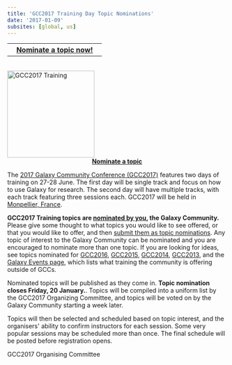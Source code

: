 ```yaml
---
title: 'GCC2017 Training Day Topic Nominations'
date: '2017-01-09'
subsites: [global, us]
---
```

<table>
  <tr>
    <th> &nbsp;&nbsp; <a href='http://bit.ly/gcc2017trainingnom'>Nominate a topic now!</a> &nbsp;&nbsp; </th>
  </tr>
</table>

<br />

<div class='right'><a href='https://gcc2017.sciencesconf.org/'><img src="/images/logos/gcc2017-logo-300.png" alt="GCC2017 Training" width="200" /></a>
<div style="text-align: center;"> <strong><a href='http://bit.ly/gcc2017trainingnom'>Nominate a topic</a></strong></div>
</div>

The [2017 Galaxy Community Conference (GCC2017)](https://gcc2017.sciencesconf.org/) features two days of training on 27-28 June. The first day will be single track and focus on how to use Galaxy for research. The second day will have multiple tracks, with each track featuring three sessions each.  GCC2017 will be held in [Monpellier, France](http://www.montpellier-france.com/).

**GCC2017 Training topics are [nominated by you](http://bit.ly/gcc2017trainingnom), the Galaxy Community.** Please give some thought to what topics you would like to see offered, or that you would like to offer, and then [submit them as topic nominations](http://bit.ly/gcc2017trainingnom).  Any topic of interest to the Galaxy Community can be nominated and you are encouraged to nominate more than one topic. If you are looking for ideas, see topics nominated for [GCC2016](http://bit.ly/gcc2016noms), [GCC2015](http://bit.ly/gcc2015vote), [GCC2014](http://bit.ly/1s6NtMN), [GCC2013](http://bit.ly/1i2j1gN), and the [Galaxy Events page](/events/), which lists what training the community is offering outside of GCCs.

Nominated topics will be published as they come in.  **Topic nomination closes Friday, 20 January.**.  Topics will be compiled into a uniform list by the GCC2017 Organizing Committee, and topics will be voted on by the Galaxy Community starting a week later.

Topics will then be selected and scheduled based on topic interest, and the organisers' ability to confirm instructors for each session.  Some very popular sessions may be scheduled more than once. The final schedule will be posted before registration opens.

GCC2017 Organising Committee
